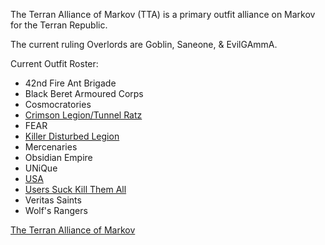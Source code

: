 The Terran Alliance of Markov (TTA) is a primary outfit alliance on
Markov for the Terran Republic.

The current ruling Overlords are Goblin, Saneone, & EvilGAmmA.

Current Outfit Roster:

-   42nd Fire Ant Brigade
-   Black Beret Armoured Corps
-   Cosmocratories
-   [Crimson Legion/Tunnel Ratz](Crimson_Legion/Tunnel_Ratz "wikilink")
-   FEAR
-   [Killer Disturbed Legion](Killer_Disturbed_Legion "wikilink")
-   Mercenaries
-   Obsidian Empire
-   UNiQue
-   [USA](USA "wikilink")
-   [Users Suck Kill Them All](Users_Suck_Kill_Them_All "wikilink")
-   Veritas Saints
-   Wolf's Rangers

[The Terran Alliance of Markov](http://www.theterranalliance.com)